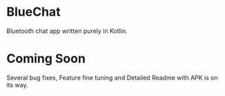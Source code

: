 # BlueChat
Bluetooth chat app written purely in Kotlin.

# Coming Soon
Several bug fixes, Feature fine tuning and Detailed Readme with APK is on its way.
